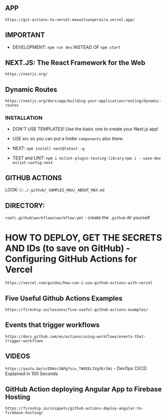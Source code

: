 ## APP

`https://git-actions-to-vercel-maxwilsonpereira.vercel.app/`

## IMPORTANT

- DEVELOPMENT: `npm run dev` INSTEAD OF `npm start`

## NEXT.JS: The React Framework for the Web

`https://nextjs.org/`

## Dynamic Routes

`https://nextjs.org/docs/app/building-your-application/routing/dynamic-routes`

### INSTALLATION

- DON'T USE TEMPLATES! Use the basic one to create your Next.js app!
- USE src so you can put a folder `components` also there.

- NEXT: `npm install next@latest -g`
- TEST and LINT:
  `npm i eslint-plugin-testing-library`
  `npm i --save-dev eslint-config-next`

## GITHUB ACTIONS

LOOK: `C:./.github/_SAMPLES_MAX/_ABOUT_MAX.md`

## DIRECTORY:

`root\.github\workflows\workflow.yml` - create the `.github` dir yourself

# HOW TO DEPLOY, GET THE SECRETS AND IDs (to save on GitHub) - Configuring GitHub Actions for Vercel

`https://vercel.com/guides/how-can-i-use-github-actions-with-vercel`

## Five Useful Github Actions Examples

`https://fireship.io/lessons/five-useful-github-actions-examples/`

## Events that trigger workflows

`https://docs.github.com/en/actions/using-workflows/events-that-trigger-workflows`

## VIDEOS

`https://youtu.be/scEDHsr3APg?si=_TWVEELIVgYErlWi` - DevOps CI/CD Explained in 100 Seconds

## GitHub Action deploying Angular App to Firebase Hosting

`https://fireship.io/snippets/github-actions-deploy-angular-to-firebase-hosting/`
